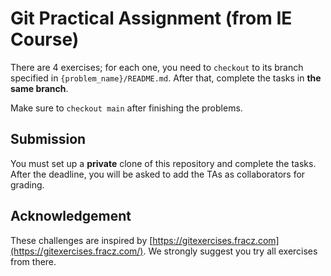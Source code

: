 # Git Practical Assignment (from IE Course)

There are 4 exercises; for each one, you need to `checkout` to its branch specified in `{problem_name}/README.md`. After that, complete the tasks in **the same branch**.

Make sure to `checkout main` after finishing the problems.

## Submission
You must set up a **private** clone of this repository and complete the tasks. After the deadline, you will be asked to add the TAs as collaborators for grading. 


## Acknowledgement
These challenges are inspired by [https://gitexercises.fracz.com](https://gitexercises.fracz.com/). We strongly suggest you try all exercises from there.
